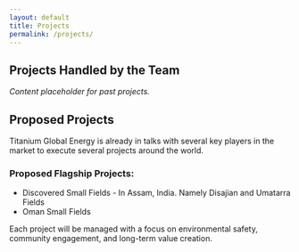 ```yaml
---
layout: default
title: Projects
permalink: /projects/
---
```


## Projects Handled by the Team

*Content placeholder for past projects.*

## Proposed Projects

Titanium Global Energy is already in talks with several key players in the market to execute several projects around the world.

### Proposed Flagship Projects:
- Discovered Small Fields - In Assam, India. Namely Disajian and Umatarra Fields
- Oman Small Fields

Each project will be managed with a focus on environmental safety, community engagement, and long-term value creation.
